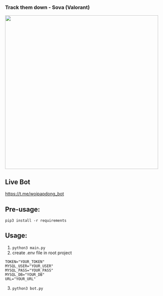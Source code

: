 ### Track them down - Sova (Valorant)

<img src="https://www.pcgamesn.com/wp-content/sites/pcgamesn/2020/04/valorant-sova-arrows-lineups.jpg" width="500px">

## Live Bot

https://t.me/woipapdong_bot

## Pre-usage:
`pip3 install -r requirements`

## Usage:
1. `python3 main.py`
2. create .env file in root project
```
TOKEN="YOUR_TOKEN"
MYSQL_USER="YOUR_USER"
MYSQL_PASS="YOUR_PASS"
MYSQL_DB="YOUR_DB"
URL="YOUR_URL"
```
3. `python3 bot.py`

